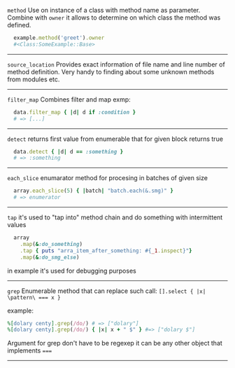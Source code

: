 `method`
Use on instance of a class with method name as parameter.
Combine with `owner` it allows to determine on which class the method was defined.

```ruby
  example.method('greet').owner
  #<Class:SomeExample::Base>
```

---

`source_location`
Provides exact information of file name and line number of method definition.
Very handy to finding about some unknown methods from modules etc.

---

`filter_map`
Combines filter and map exmp:
```ruby
  data.filter_map { |d| d if :condition }
  # => [...]
```

---

`detect`
returns first value from enumerable that for given block returns true
```ruby
  data.detect { |d| d == :something }
  # => :something
```

---

`each_slice`
enumarator method for procesing in batches of given size
```ruby
  array.each_slice(5) { |batch| "batch.each(&.smg)" }
  # => enumerator
```

---

`tap`
it's used to "tap into" method chain and do something with intermittent values
```ruby
  array
    .map(&:do_something)
    .tap { puts "arra_item_after_something: #{_1.inspect}"}
    .map(&:do_smg_else)
```

in example it's used for debugging purposes

---

`grep`
Enumerable method that can replace such call:
`[].select { |x| \pattern\ === x }`

example:
```ruby
%[dolary centy].grep(/do/) # => ["dolary"]
%[dolary centy].grep(/do/) { |x| x + " $" } #=> ["dolary $"]
```

Argument for grep don't have to be regexep it can be any other object that implements `===`

---
